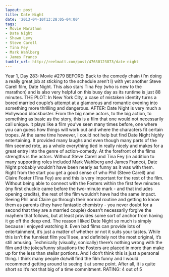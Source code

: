 ```yaml
---
layout: post
title: Date Night
date: '2013-04-10T13:28:05-04:00'
tags:
- Movie Marathon
- Date Night
- Shawn Levy
- Steve Carell
- Tina Fey
- Mark Wahlberg
- James Franco
tumblr_url: http://reelmatt.com/post/47630123873/date-night
---
```



Year 1, Day 283: Movie #279
BEFORE: Back to the comedy chain (I’m doing a really great job at sticking to the schedule aren’t I) with yet another Steve Carell film, Date Night. This also stars Tina Fey (who is new to the marathon) and is also very helpful on this busy day as its runtime is just 88 minutes.
THE PLOT: In New York City, a case of mistaken identity turns a bored married couple’s attempt at a glamorous and romantic evening into something more thrilling and dangerous.
AFTER: Date Night is very much a Hollywood blockbuster. From the big name actors, to the big action, to something as basic as the story, this is a film that one would not necessarily call unique. It plays like a film you’ve seen many times before, one where you can guess how things will work out and where the characters fit certain tropes. At the same time however, I could not help but find Date Night highly entertaining. It provided many laughs and even though many parts of the film seemed rote, as a whole everything tied in really nicely and makes for a great entry into the genre of action-comedy.
At the forefront of the films strengths is the actors. Without Steve Carell and Tina Fey (in addition to many supporting roles included Mark Wahlberg and James Franco), Date Night probably wouldn’t have been nearly as funny as it was with them. Right from the start you get a good sense of who Phil (Steve Carell) and Claire Foster (Tina Fey) are and this is very important for the rest of the film. Without being able to connect with the Fosters within the first few minutes (my first chuckle came before the two-minute mark - and that includes opening credits), the rest of the film wouldn’t have had the same impact. Seeing Phil and Claire go through their normal routine and getting to know them as parents (they have fantastic chemistry - you never doubt for a second that they are a married couple) doesn’t necessarily forgive the mayhem that follows, but at least provides some sort of anchor from having it go off the deep end.
The reason I liked Date Night so much is simply because I enjoyed watching it. Even bad films can provide lots of entertainment, it’s just a matter of whether or not it suits your tastes. While this isn’t the funniest film you’ll see, and definitely not the most original, it’s still amusing. Technically (visually, sonically) there’s nothing wrong with the film and the jokes/funny situations the Fosters are placed in more than make up for the less than stellar portions. And I don’t think this is just a personal thing. I think many people do/will find the film funny and I would recommend getting around to seeing it at some point. After all, it is quite short so it’s not that big of a time commitment.
RATING: 4 out of 5
